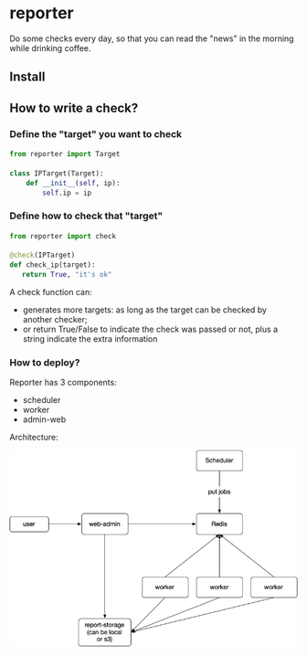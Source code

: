 # reporter

Do some checks every day, so that you can read the "news" in the morning while
drinking coffee.

## Install

## How to write a check?

### Define the "target" you want to check

```python
from reporter import Target

class IPTarget(Target):
    def __init__(self, ip):
        self.ip = ip
```

### Define how to check that "target"

```python
from reporter import check

@check(IPTarget)
def check_ip(target):
   return True, "it's ok"
```

A check function can:

- generates more targets: as long as the target can be checked by another
  checker;
- or return True/False to indicate the check was passed or not, plus a string
  indicate the extra information

### How to deploy?

Reporter has 3 components:

- scheduler
- worker
- admin-web

Architecture:

![](docs/reporter-diagram.jpg)
